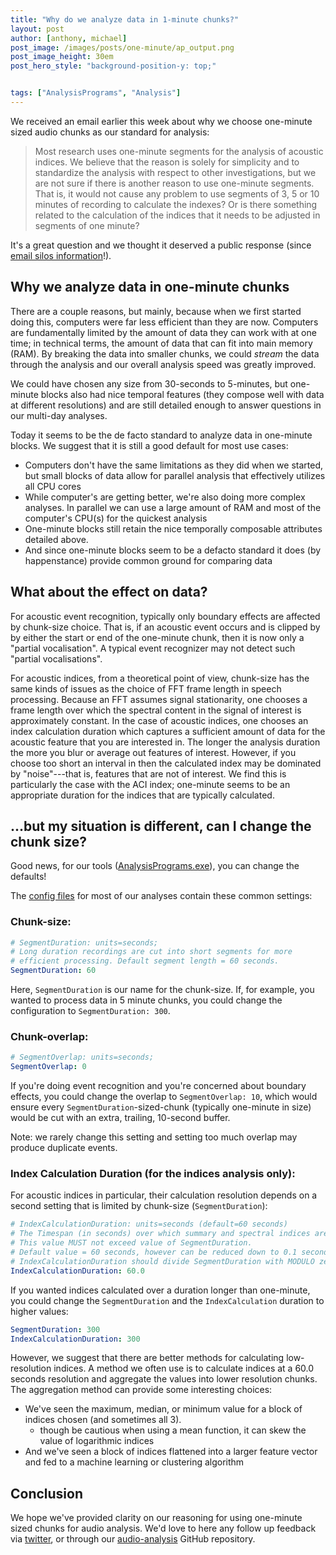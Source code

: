 ```yaml
---
title: "Why do we analyze data in 1-minute chunks?"
layout: post
author: [anthony, michael]
post_image: /images/posts/one-minute/ap_output.png
post_image_height: 30em
post_hero_style: "background-position-y: top;"


tags: ["AnalysisPrograms", "Analysis"]
---
```


We received an email earlier this week about why we choose one-minute sized
audio chunks as our standard for analysis:

>Most research uses one-minute segments for the analysis of acoustic indices. We believe that the reason is solely for simplicity and to standardize the analysis with respect to other investigations, but we are not sure if there is another reason to use one-minute segments. That is,  it would not cause any problem to use segments of 3, 5 or 10 minutes of recording to calculate the indexes? Or is there something related to the calculation of the indices that it needs to be adjusted in segments of one minute?

It's a great question and we thought it deserved a public response (since 
[email silos information](https://blog.codinghorror.com/is-email-efail/)!).

## Why we analyze data in one-minute chunks

There are a couple reasons, but mainly, because when we first started doing this,
computers were far less efficient than they are now. Computers are fundamentally
limited by the amount of data they can work with at one time; in technical terms,
the amount of data that can fit into main memory (RAM). By breaking the data into 
smaller chunks, we could _stream_ the data through the analysis and our overall
analysis speed was greatly improved.

We could have chosen any size from 30-seconds to 5-minutes, but
one-minute blocks also had nice temporal features (they compose well with data
at different resolutions) and are still detailed enough to answer questions in
our multi-day analyses.

Today it seems to be the de facto standard to analyze data in one-minute blocks.
We suggest that it is still a good default for most use cases:

- Computers don't have the same limitations as they did when we started, but small
  blocks of data allow for parallel analysis that effectively utilizes all CPU cores
- While computer's are getting better, we're also doing more complex analyses. In
  parallel we can use a large amount of RAM and most of the computer's CPU(s) for
  the quickest analysis
- One-minute blocks still retain the nice temporally composable attributes detailed
  above.
- And since one-minute blocks seem to be a defacto standard it does (by happenstance)
  provide common ground for comparing data

## What about the effect on data?

For acoustic event recognition, typically only boundary effects are 
affected by chunk-size choice.
That is, if an acoustic event occurs and is clipped by
by either the start or end of the one-minute chunk, then it is now only a "partial vocalisation".
A typical event recognizer may not detect such "partial vocalisations".

For acoustic indices, from a theoretical point of view, chunk-size has the same kinds of issues
as the choice of FFT frame length in speech processing. Because an FFT
assumes signal stationarity, one chooses a frame length over which the spectral
content in the signal of interest is approximately constant. In the case of
acoustic indices, one chooses an index calculation duration which captures
a sufficient amount of data for the acoustic feature that you are interested in.
The longer the analysis duration the more you blur or average out features of
interest. However, if you choose too short an interval in then the calculated
index may be dominated by "noise"---that is, features that are not of interest.
We find this is particularly the case with the ACI index; one-minute seems to be
an appropriate duration for the indices that are typically calculated.

## ...but my situation is different, can I change the chunk size?

Good news, for our tools 
([AnalysisPrograms.exe](https://github.com/QutEcoacoustics/audio-analysis)), you
can change the defaults!

The [config files](https://github.com/QutEcoacoustics/audio-analysis/tree/master/src/AnalysisConfigFiles) for most of our analyses contain these common settings:

### Chunk-size:

```yaml
# SegmentDuration: units=seconds;
# Long duration recordings are cut into short segments for more 
# efficient processing. Default segment length = 60 seconds.
SegmentDuration: 60
```
Here, `SegmentDuration` is our name for the chunk-size. If, for example, you wanted
to process data in 5 minute chunks, you could change the configuration to
`SegmentDuration: 300`.

### Chunk-overlap:

```yaml
# SegmentOverlap: units=seconds;
SegmentOverlap: 0
```

If you're doing event recognition and you're concerned about boundary effects,
you could change the overlap to `SegmentOverlap: 10`, which would ensure every
`SegmentDuration`-sized-chunk (typically one-minute in size) would be cut with
an extra, trailing, 10-second buffer.

Note: we rarely change this setting and setting too much overlap may produce
duplicate events.

### Index Calculation Duration (for the indices analysis only):

For acoustic indices in particular, their calculation resolution depends on a
second setting that is limited by chunk-size (`SegmentDuration`):

```yaml
# IndexCalculationDuration: units=seconds (default=60 seconds)
# The Timespan (in seconds) over which summary and spectral indices are calculated
# This value MUST not exceed value of SegmentDuration.
# Default value = 60 seconds, however can be reduced down to 0.1 seconds for higher resolution.
# IndexCalculationDuration should divide SegmentDuration with MODULO zero
IndexCalculationDuration: 60.0
```

If you wanted indices calculated over a duration longer than one-minute, you
could change the `SegmentDuration` and the `IndexCalculation` duration to higher
values: 

```yaml
SegmentDuration: 300
IndexCalculationDuration: 300
```

However, we suggest that there are better methods for calculating low-resolution
indices. A method we often use is to calculate indices at a 60.0 seconds resolution
and aggregate the values into lower resolution chunks. The aggregation method
can provide some interesting choices:

- We've seen the maximum, median, or minimum value for a block of indices
    chosen (and sometimes all 3).
    - though be cautious when using a mean function, it can skew the value of
        logarithmic indices
- And we've seen a block of indices flattened into a larger feature vector and
    fed to a machine learning or clustering algorithm

## Conclusion

We hope we've provided clarity on our reasoning for using one-minute sized chunks
for audio analysis. We'd love to here any follow up feedback via
[twitter](https://twitter.com/QUTEcoacoustics), or through our
[audio-analysis](https://github.com/QutEcoacoustics/audio-analysis) GitHub
repository.
